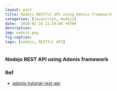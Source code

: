 ```yaml
---
layout: post
title: Nodejs RESTful API using Adonis framework
categories: [Javascript, Nodejs]
date:  2020-02-14 11:29:00 +0700
description: 
img: nodejs.png
fig-caption: 
tags: [nodejs, RESTful API]
---
```


### Nodejs REST API using Adonis framework

### Ref

- [adonis-tutorial-rest-api](https://www.techiediaries.com/adonis-tutorial-rest-api/)
